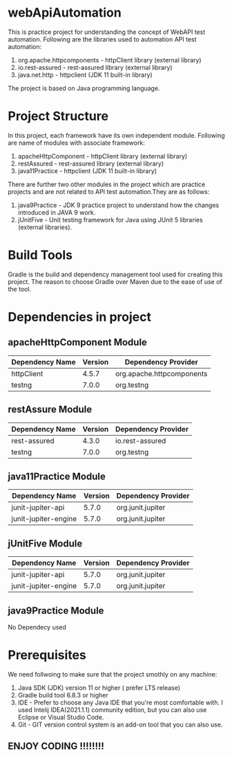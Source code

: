 # webApiAutomation

This is practice project for understanding the concept of WebAPI test automation. Following are the libraries used to automation API test automation:
1. org.apache.httpcomponents - httpClient library (external library)
2. io.rest-assured - rest-assured library (external library)
3. java.net.http - httpclient (JDK 11 built-in library)

The project is based on Java programming language.

# Project Structure

In this project, each framework have its own independent module. Following are name of modules with associate framework:
1. apacheHttpComponent - httpClient library (external library)
2. restAssured - rest-assured library (external library)
3. java11Practice - httpclient (JDK 11 built-in library)

There are further two other modules in the project which are practice projects and are not related to API test automation.They are as follows:
1. java9Practice - JDK 9 practice project to understand how the changes introduced in JAVA 9 work.
2. jUnitFive - Unit testing framework for Java using JUnit 5 libraries (external libraries).

# Build Tools

Gradle is the build and dependency management tool used for creating this project. The reason to choose Gradle over Maven due to the ease of use of the tool.

# Dependencies in project

## apacheHttpComponent Module
| Dependency Name  | Version | Dependency Provider |
| ------------- | ------------- | ------------ |
| httpClient  | 4.5.7  | org.apache.httpcomponents |
| testng  | 7.0.0  | org.testng |

## restAssure Module
| Dependency Name  | Version | Dependency Provider |
| ------------- | ------------- | ------------ |
| rest-assured  | 4.3.0  | io.rest-assured |
| testng  | 7.0.0  | org.testng |

## java11Practice Module
| Dependency Name  | Version | Dependency Provider |
| ------------- | ------------- | ------------ |
| junit-jupiter-api  | 5.7.0  | org.junit.jupiter|
| junit-jupiter-engine  | 5.7.0  | org.junit.jupiter |

## jUnitFive Module
| Dependency Name  | Version | Dependency Provider |
| ------------- | ------------- | ------------ |
| junit-jupiter-api  | 5.7.0  | org.junit.jupiter|
| junit-jupiter-engine  | 5.7.0  | org.junit.jupiter |

## java9Practice Module
No Dependecy used

# Prerequisites
We need follwoing to make sure that the project smothly on any machine:
1. Java SDK (JDK) version 11 or higher ( prefer LTS release)
2. Gradle build tool 6.8.3 or higher
3. IDE - Prefer to choose any Java IDE that you're most comfortable with. I used Intelij IDEA(2021.1.1) community edition, but you can also use Eclipse or Visual Studio Code.
4. Git - GIT version control system is an add-on tool that you can also use.

## ENJOY CODING !!!!!!!!
